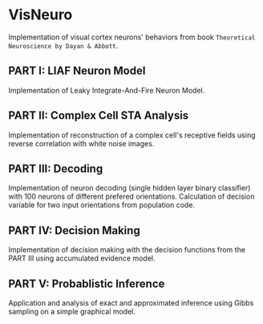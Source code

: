 # VisNeuro
Implementation of visual cortex neurons' behaviors from book `Theoretical Neuroscience by Dayan & Abbott`.


## PART I: LIAF Neuron Model
Implementation of Leaky Integrate-And-Fire Neuron Model.

## PART II: Complex Cell STA Analysis
Implementation of reconstruction of a complex cell's receptive fields using reverse correlation with white noise images.

## PART III: Decoding
Implementation of neuron decoding (single hidden layer binary classifier) with 100 neurons of different prefered orientations. Calculation of decision variable for two input orientations from population code. 

## PART IV: Decision Making
Implementation of decision making with the decision functions from the PART III using accumulated evidence model.

## PART V: Probablistic Inference
Application and analysis of exact and approximated inference using Gibbs sampling on a simple graphical model.
